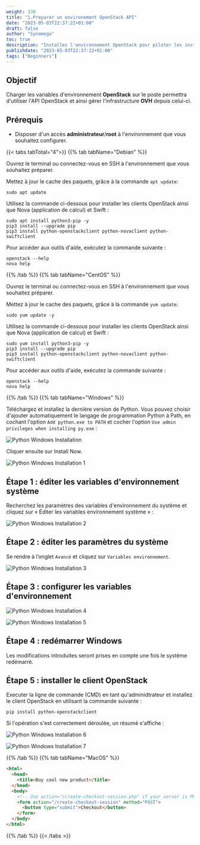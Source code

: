 ```yaml
---
weight: 330
title: "1.Preparer un environement OpenStack API"
date: "2023-05-03T22:37:22+01:00"
draft: false
author: "Synomega"
toc: true
description: "Installez l'environnement OpenStack pour piloter les instances via API"
publishdate: "2023-05-03T22:37:22+01:00"
tags: ["Beginners"]
---
```



## Objectif

Charger les variables d'environnement **OpenStack** sur le poste permettra d'utiliser l'API OpenStack et ainsi gérer l'infrastructure **OVH** depuis celui-ci.


## Prérequis

- Disposer d'un accès **administrateur**/**root** à l'environnement que vous souhaitez configurer.

{{< tabs tabTotal="4">}}
{{% tab tabName="Debian" %}}

Ouvrez le terminal ou connectez-vous en SSH à l'environnement que vous souhaitez préparer.

Mettez à jour le cache des paquets, grâce à la commande `apt update`:

```shell
sudo apt update
```

Utilisez la commande ci-dessous pour installer les clients OpenStack ainsi que Nova (application de calcul) et Swift :

```shell
sudo apt install python3-pip -y
pip3 install --upgrade pip
pip3 install python-openstackclient python-novaclient python-swiftclient
```

Pour accéder aux outils d'aide, exécutez la commande suivante :

```shell
openstack --help
nova help
```

{{% /tab %}}
{{% tab tabName="CentOS" %}}

Ouvrez le terminal ou connectez-vous en SSH à l'environnement que vous souhaitez préparer.

Mettez à jour le cache des paquets, grâce à la commande `yum update`:

```shell
sudo yum update -y
```

Utilisez la commande ci-dessous pour installer les clients OpenStack ainsi que Nova (application de calcul) et Swift :

```shell
sudo yum install python3-pip -y
pip3 install --upgrade pip
pip3 install python-openstackclient python-novaclient python-swiftclient
```

Pour accéder aux outils d'aide, exécutez la commande suivante :

```shell
openstack --help
nova help
```

{{% /tab %}}
{{% tab tabName="Windows" %}}

Téléchargez et installez la dernière version de Python. Vous pouvez choisir d'ajouter automatiquement le langage de programmation Python à Path, en cochant l'option `Add python.exe to PATH` et cocher l'option `Use admin privileges when installing py.exe` :

![Python Windows Installation](https://res.cloudinary.com/dbpsen1rc/image/upload/v1697557875/openstack_api/windows/python/1.png)

Cliquer ensuite sur Install Now.

![Python Windows Installation 1 ](https://res.cloudinary.com/dbpsen1rc/image/upload/v1697557875/openstack_api/windows/python/2.png)

## Étape 1 : éditer les variables d'environnement système

Recherchez les paramètres des variables d'environnement du système et cliquez sur « Éditer les variables environnement système » :

![Python Windows Installation 2](https://res.cloudinary.com/dbpsen1rc/image/upload/v1697622199/openstack_api/windows/python/3.png)

## Étape 2 : éditer les paramètres du système

Se rendre à l’onglet `Avancé` et cliquez sur `Variables environnement`.

![Python Windows Installation 3](https://res.cloudinary.com/dbpsen1rc/image/upload/v1697622198/openstack_api/windows/python/4.png)

## Étape 3 : configurer les variables d'environnement

![Python Windows Installation 4](https://res.cloudinary.com/dbpsen1rc/image/upload/v1697622198/openstack_api/windows/python/5.png)

![Python Windows Installation 5](https://res.cloudinary.com/dbpsen1rc/image/upload/v1697622198/openstack_api/windows/python/6.png)

## Étape 4 : redémarrer Windows

Les modifications introduites seront prises en compte une fois le système redémarré.

## Étape 5 : installer le client OpenStack

Executer la ligne de commande (CMD) en tant qu'adminidtrateur et installez le client OpenStack en utilisant la commande suivante :

```shell
pip install python-openstackclient
```

Si l'opération s'est correctement déroulée, un résumé s'affiche :

![Python Windows Installation 6](https://res.cloudinary.com/dbpsen1rc/image/upload/v1697622721/openstack_api/windows/python/7.png)

![Python Windows Installation 7](https://res.cloudinary.com/dbpsen1rc/image/upload/v1697622721/openstack_api/windows/python/7-1.png)


{{% /tab %}}
{{% tab tabName="MacOS" %}}

```html
<html>
  <head>
    <title>Buy cool new product</title>
  </head>
  <body>
    <!-- Use action="/create-checkout-session.php" if your server is PHP based. -->
    <form action="/create-checkout-session" method="POST">
      <button type="submit">Checkout</button>
    </form>
  </body>
</html>
```

{{% /tab %}}
{{< /tabs >}}